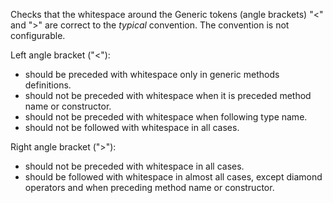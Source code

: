 Checks that the whitespace around the Generic tokens (angle brackets)
"\<" and "\>" are correct to the *typical* convention. The convention is
not configurable.

Left angle bracket ("\<"):

- should be preceded with whitespace only in generic methods
  definitions.
- should not be preceded with whitespace when it is preceded method name
  or constructor.
- should not be preceded with whitespace when following type name.
- should not be followed with whitespace in all cases.

Right angle bracket ("\>"):

- should not be preceded with whitespace in all cases.
- should be followed with whitespace in almost all cases, except diamond
  operators and when preceding method name or constructor.
